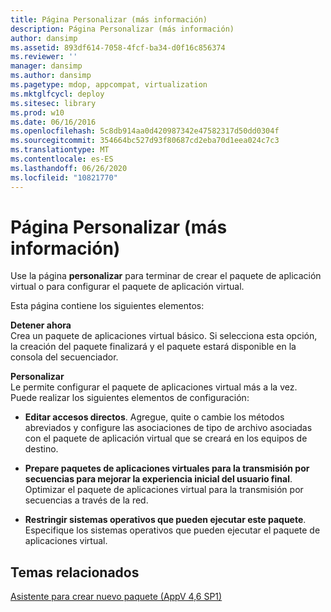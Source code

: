 ```yaml
---
title: Página Personalizar (más información)
description: Página Personalizar (más información)
author: dansimp
ms.assetid: 893df614-7058-4fcf-ba34-d0f16c856374
ms.reviewer: ''
manager: dansimp
ms.author: dansimp
ms.pagetype: mdop, appcompat, virtualization
ms.mktglfcycl: deploy
ms.sitesec: library
ms.prod: w10
ms.date: 06/16/2016
ms.openlocfilehash: 5c8db914aa0d420987342e47582317d50dd0304f
ms.sourcegitcommit: 354664bc527d93f80687cd2eba70d1eea024c7c3
ms.translationtype: MT
ms.contentlocale: es-ES
ms.lasthandoff: 06/26/2020
ms.locfileid: "10821770"
---
```

# Página Personalizar (más información)


Use la página **personalizar** para terminar de crear el paquete de aplicación virtual o para configurar el paquete de aplicación virtual.

Esta página contiene los siguientes elementos:

<a href="" id="stop-now"></a>**Detener ahora**  
Crea un paquete de aplicaciones virtual básico. Si selecciona esta opción, la creación del paquete finalizará y el paquete estará disponible en la consola del secuenciador.

<a href="" id="customize"></a>**Personalizar**  
Le permite configurar el paquete de aplicaciones virtual más a la vez. Puede realizar los siguientes elementos de configuración:

-   **Editar accesos directos**. Agregue, quite o cambie los métodos abreviados y configure las asociaciones de tipo de archivo asociadas con el paquete de aplicación virtual que se creará en los equipos de destino.

-   **Prepare paquetes de aplicaciones virtuales para la transmisión por secuencias para mejorar la experiencia inicial del usuario final**. Optimizar el paquete de aplicaciones virtual para la transmisión por secuencias a través de la red.

-   **Restringir sistemas operativos que pueden ejecutar este paquete**. Especifique los sistemas operativos que pueden ejecutar el paquete de aplicaciones virtual.

## Temas relacionados


[Asistente para crear nuevo paquete (AppV 4,6 SP1)](create-new-package-wizard---appv-46-sp1-.md)

 

 






